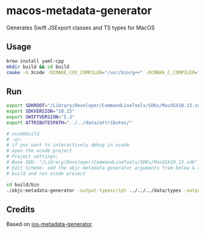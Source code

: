 # macos-metadata-generator

Generates Swift JSExport classes and TS types for MacOS

## Usage

```bash
brew install yaml-cpp
mkdir build && cd build
cmake -G Xcode -DCMAKE_CXX_COMPILER="/usr/bin/g++" -DCMAKE_C_COMPILER="/usr/bin/gcc" -DCMAKE_PREFIX_PATH="/usr/local/cellar/yaml-cpp/0.6.3_1/" ..
```

## Run

```bash
export SDKROOT="/Library/Developer/CommandLineTools/SDKs/MacOSX10.15.sdk/"
export SDKVERSION="10.15"
export SWIFTVERSION="5.3"
export ATTRIBUTESPATH="../../data/attributes/"

# xcodebuild
# -or-
# if you want to interactively debug in xcode
# open the xcode project
# Project settings:
# Base SDK: "/Library/Developer/CommandLineTools/SDKs/MacOSX10.15.sdk"
# Edit Scheme: add the objc-metadata-generator arguments from below & and the ENV variables from above
# build and run xcode project

cd build/bin
./objc-metadata-generator -output-typescript ../../../data/types -output-jsexport ../../../data/jsexport -blacklist-modules-file ../../blacklist -whitelist-modules-file ../../whitelist Xclang -Wno-everything
```

## Credits

Based on [ios-metadata-generator](https://github.com/NativeScript/ios-metadata-generator).
